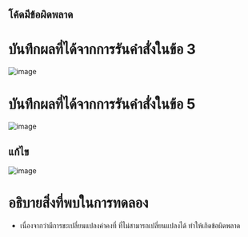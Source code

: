 ## โค้ดมีข้อผิดพลาด 
# บันทึกผลที่ได้จากการรันคำสั่งในข้อ 3
![image](https://github.com/65030121natthamon/03376836-OOP-2566-Lab-06/assets/144195611/1e536075-63c1-40d2-af84-792bf6c3d521)

# บันทึกผลที่ได้จากการรันคำสั่งในข้อ 5
![image](https://github.com/65030121natthamon/03376836-OOP-2566-Lab-06/assets/144195611/4f399ce4-7f7c-490c-8ab8-a0024495063e)

## แก้ไข
![image](https://github.com/65030121natthamon/03376836-OOP-2566-Lab-06/assets/144195611/291cc34d-6907-49af-99bd-598ec9b33eff)

# อธิบายสิ่งที่พบในการทดลอง
- เนื่องจากว่ามีการขะเปลี่ยนแปลงค่าคงที่ ที่ไม่สามารถเปลี่ยนแปลงได้ ทำให้เกิดข้อผิดพลาด 
